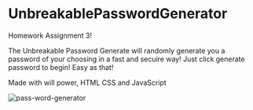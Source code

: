 # UnbreakablePasswordGenerator
Homework Assignment 3! 

The Unbreakable Password Generate will randomly generate you a password of your choosing in a fast and secuire way! Just click generate password to begin! Easy as that!

Made with will power, HTML CSS and JavaScript

![pass-word-generator](./Desktop/UnbreakablePaswordGenerator/assets/HW3.png)
